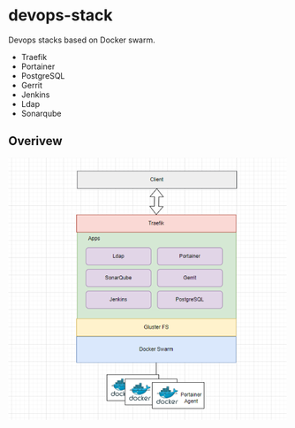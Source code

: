 # devops-stack

Devops stacks based on Docker swarm.

- Traefik
- Portainer
- PostgreSQL
- Gerrit
- Jenkins
- Ldap
- Sonarqube

## Overivew

![Overview](./docs/overview.png)